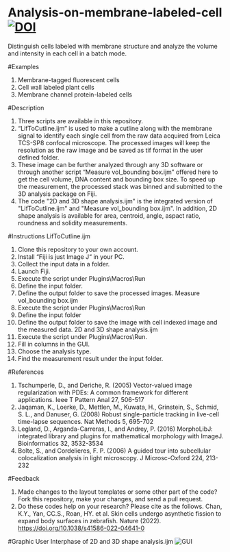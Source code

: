 # Analysis-on-membrane-labeled-cell [![DOI](https://zenodo.org/badge/314442624.svg)](https://zenodo.org/badge/latestdoi/314442624)
Distinguish cells labeled with membrane structure and analyze the volume and intensity in each cell in a batch mode.


#Examples
1. Membrane-tagged fluorescent cells
2. Cell wall labeled plant cells
3. Membrane channel protein-labeled cells

#Description 
1. Three scripts are available in this repository.
2.  “LifToCutline.ijm” is used to make a cutline along with the membrane signal to identify each single cell from the raw data acquired from Leica TCS-SP8 confocal microscope. The processed images will keep the resolution as the raw image and be saved as tif format in the user defined folder.
3.  These image can be further analyzed through any 3D software or through another script “Measure vol_bounding box.ijm” offered here to get the cell volume, DNA content and bounding box size. To speed up the measurement, the processed stack was binned and submitted to the 3D analysis package on Fiji.
4.  The code "2D and 3D shape analysis.ijm" is the integrated version of "LifToCutline.ijm" and "Measure vol_bounding box.ijm". In addition, 2D shape analysis is available for area, centroid, angle, aspact ratio, roundness and solidity measurements.

#Instructions
LifToCutline.ijm
1.	Clone this repository to your own account.
2.	Install “Fiji is just Image J“ in your PC.
3.	Collect the input data in a folder.
4.	Launch Fiji.
5.	Execute the script under Plugins\Macros\Run 
6.	Define the input folder.
7.	Define the output folder to save the processed images.
Measure vol_bounding box.ijm
1.	Execute the script under Plugins\Macros\Run
2.	Define the input folder
3.	Define the output folder to save the image with cell indexed image and the measured data.
2D and 3D shape analysis.ijm
1. Execute the script under Plugins\Macros\Run.
2. Fill in columns in the GUI.
3. Choose the analysis type.
4. Find the measurement result under the input folder.

#References
1.	Tschumperle, D., and Deriche, R. (2005) Vector-valued image regularization with PDEs: A common framework for different applications. Ieee T Pattern Anal 27, 506-517
2.	Jaqaman, K., Loerke, D., Mettlen, M., Kuwata, H., Grinstein, S., Schmid, S. L., and Danuser, G. (2008) Robust single-particle tracking in live-cell time-lapse sequences. Nat Methods 5, 695-702
3.	Legland, D., Arganda-Carreras, I., and Andrey, P. (2016) MorphoLibJ: integrated library and plugins for mathematical morphology with ImageJ. Bioinformatics 32, 3532-3534
4.	Bolte, S., and Cordelieres, F. P. (2006) A guided tour into subcellular colocalization analysis in light microscopy. J Microsc-Oxford 224, 213-232

#Feedback
1. Made changes to the layout templates or some other part of the code? Fork this repository, make your changes, and send a pull request.
2. Do these codes help on your research? Please cite as the follows.
Chan, K.Y., Yan, CC.S., Roan, HY. et al. Skin cells undergo asynthetic fission to expand body surfaces in zebrafish. Nature (2022). https://doi.org/10.1038/s41586-022-04641-0

#Graphic User Interphase of 2D and 3D shape analysis.ijm
![GUI](https://user-images.githubusercontent.com/67047201/129473920-2f825b1a-0a20-4bbe-8c48-d7ff06a1b005.JPG)

